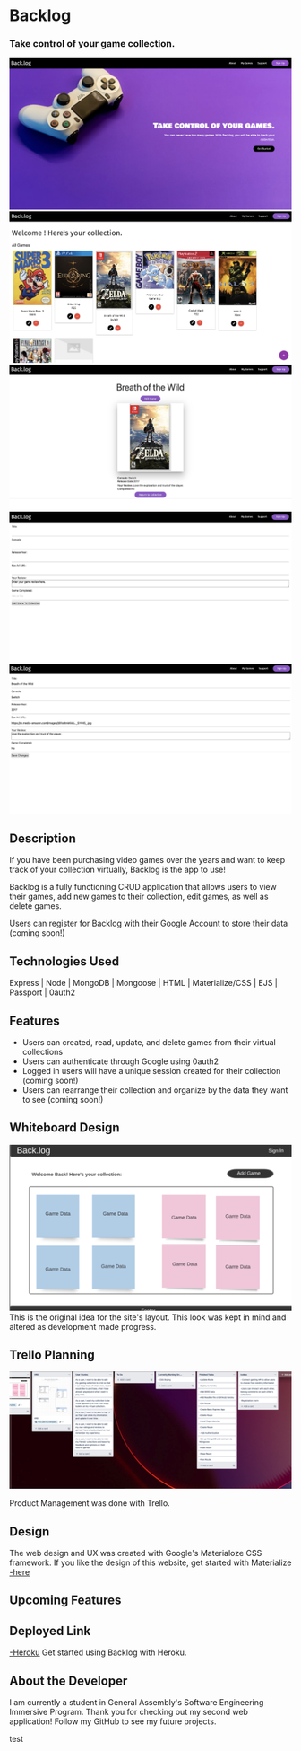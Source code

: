 # Backlog
### Take control of your game collection.

![SplashPage](/images/Screen%20Shot%202022-09-16%20at%208.08.20%20AM.png)
![Collection](/images/Screen%20Shot%202022-09-16%20at%208.09.13%20AM.png)
![Show](/images/Screen%20Shot%202022-09-16%20at%208.22.02%20AM.png)
![Add](/images/Screen%20Shot%202022-09-16%20at%208.22.53%20AM.png)
![Edit](/images/Screen%20Shot%202022-09-16%20at%208.23.51%20AM.png)

## Description

If you have been purchasing video games over the years and want to keep track of your collection virtually, Backlog is the app to use!

Backlog is a fully functioning CRUD application that allows users to view their games, add new games to their collection, edit games, as well as delete games.

Users can register for Backlog with their Google Account to store their data (coming soon!)

## Technologies Used

Express | Node | MongoDB | Mongoose | HTML | Materialize/CSS | EJS | Passport | 0auth2

## Features

* Users can created, read, update, and delete games from their virtual collections
* Users can authenticate through Google using 0auth2
* Logged in users will have a unique session created for their collection (coming soon!)
* Users can rearrange their collection and organize by the data they want to see (coming soon!)

## Whiteboard Design

![Whiteboard](images/Screen%20Shot%202022-09-16%20at%208.17.03%20AM.png)
This is the original idea for the site's layout. This look was kept in mind and altered as development made progress.

## Trello Planning

![Trello](/images/Screen%20Shot%202022-09-16%20at%208.19.07%20AM.png)

Product Management was done with Trello.

## Design

The web design and UX was created with Google's Materialoze CSS framework. If you like the design of this website, get started with Materialize [-here](https://materializecss.com/)

## Upcoming Features


## Deployed Link

[-Heroku](https://seir-backlog-app.herokuapp.com/)
Get started using Backlog with Heroku.

## About the Developer

I am currently a student in General Assembly's Software Engineering Immersive Program. Thank you for checking out my second web application! Follow my GitHub to see my future projects.

test
